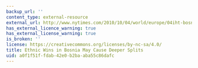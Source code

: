 ```yaml
---
backup_url: ''
content_type: external-resource
external_url: http://www.nytimes.com/2010/10/04/world/europe/04iht-bosnia.html
has_external_licence_warning: true
has_external_license_warning: true
is_broken: ''
license: https://creativecommons.org/licenses/by-nc-sa/4.0/
title: Ethnic Wins in Bosnia May Cause Deeper Splits
uid: a0f1f51f-fdab-42e0-b2ba-aba55c86dafc
---
```


